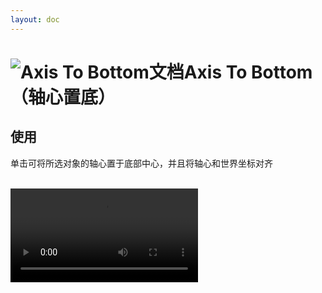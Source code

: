 ```yaml
---
layout: doc
---
```

# <span class="h1-icon"><img src="/img/AxisToBottom.webp" alt="Axis To Bottom文档"></span>Axis To Bottom（轴心置底）

## 使用

单击可将所选对象的轴心置于底部中心，并且将轴心和世界坐标对齐

<br />


<video controls>
  <source src="/img/autosort_v1_3_axis_to_bottom.webm" type="video/webm">
</video>


